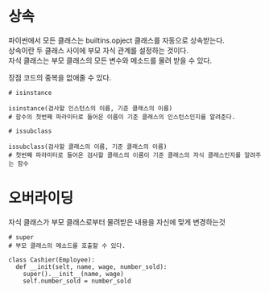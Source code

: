 


# 상속

파이썬에서 모든 클래스는 builtins.opject 클래스를 자동으로 상속받는다.  
상속이란 두 클래스 사이에 부모 자식 관계를 설정하는 것이다.  
자식 클래스는 부모 클래스의 모든 변수와 메소드를 물려 받을 수 있다.  

장점 코드의 중복을 없애줄 수 있다.

```
# isinstance

isinstance(검사할 인스턴스의 이름, 기준 클래스의 이름)  
# 함수의 첫번째 파라미터로 들어온 이름이 기준 클래스의 인스턴스인지를 알려준다.  

```

```
# issubclass

issubclass(검사할 클래스의 이름, 기준 클래스의 이름)
# 첫번째 파라미터로 들어온 검사할 클래스의 이름이 기준 클래스의 자식 클래스인지를 알려주는 함수

```

# 오버라이딩

자식 클래스가 부모 클래스로부터 물려받은 내용을 자신에 맞게 변경하는것  

```
# super
# 부모 클래스의 메소드를 호출할 수 있다.

class Cashier(Employee):
  def __init(selt, name, wage, number_sold):
    super().__init__(name, wage)
    self.number_sold = number_sold

```






